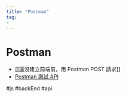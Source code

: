 ```yaml
---
title: "Postman"
tag: 
- 
---
```

# Postman
- [[還沒建立前端前，用 Postman POST 請求]]
- [Postman 測試 API](Postman%20測試%20API.md)

#js #backEnd #api 